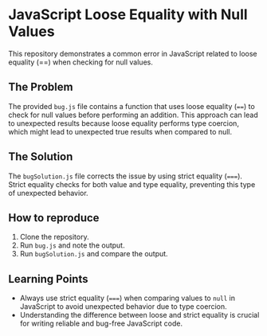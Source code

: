 # JavaScript Loose Equality with Null Values

This repository demonstrates a common error in JavaScript related to loose equality (==) when checking for null values.

## The Problem
The provided `bug.js` file contains a function that uses loose equality (`==`) to check for null values before performing an addition. This approach can lead to unexpected results because loose equality performs type coercion, which might lead to unexpected true results when compared to null.

## The Solution
The `bugSolution.js` file corrects the issue by using strict equality (`===`). Strict equality checks for both value and type equality, preventing this type of unexpected behavior.

## How to reproduce
1. Clone the repository.
2. Run `bug.js` and note the output.
3. Run `bugSolution.js` and compare the output. 

## Learning Points
- Always use strict equality (`===`) when comparing values to `null` in JavaScript to avoid unexpected behavior due to type coercion. 
- Understanding the difference between loose and strict equality is crucial for writing reliable and bug-free JavaScript code.